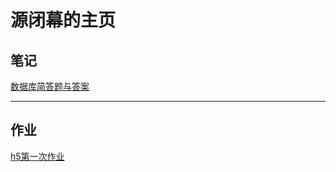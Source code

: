 # 源闭幕的主页
## 笔记
[数据库简答题与答案](/2023-03-05-%E6%95%B0%E6%8D%AE%E5%BA%93%E7%AE%80%E7%AD%94%E9%A2%98) 

***

## 作业
[h5第一次作业](/work.html)